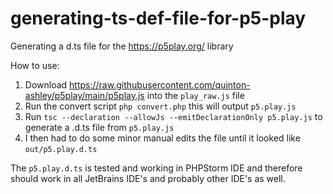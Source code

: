 # generating-ts-def-file-for-p5-play
Generating a d.ts file for the https://p5play.org/ library

How to use:
 1) Download https://raw.githubusercontent.com/quinton-ashley/p5play/main/p5play.js into the `play_raw.js` file
 2) Run the convert script `php convert.php` this will output `p5.play.js`
 3) Run `tsc --declaration --allowJs --emitDeclarationOnly p5.play.js` to generate a .d.ts file from `p5.play.js`
 4) I then had to do some minor manual edits the file until it looked like `out/p5.play.d.ts`
 
 The `p5.play.d.ts` is tested and working in PHPStorm IDE and therefore should work in all JetBrains IDE's and probably other IDE's as well.
